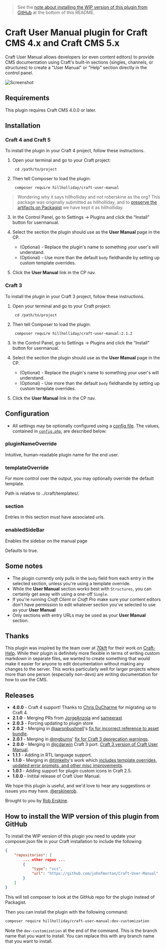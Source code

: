 > See the [note about installing the WIP version of this plugin from GitHub](#how-to-install-the-wip-version-of-this-plugin-from-github) at the bottom of this README.

# Craft User Manual plugin for Craft CMS 4.x and Craft CMS 5.x

Craft User Manual allows developers (or even content editors) to provide CMS documentation using Craft's built-in sections (singles, channels, or structures) to create a "User Manual" or "Help" section directly in the control panel.

![Screenshot](resources/img/screenshot.jpg)

## Requirements

This plugin requires Craft CMS 4.0.0 or later.

## Installation

### Craft 4 and Craft 5
To install the plugin in your Craft 4 project, follow these instructions.

1. Open your terminal and go to your Craft project:

        cd /path/to/project

2. Then tell Composer to load the plugin:

        composer require hillholliday/craft-user-manual

> Wondering why it says hillholliday and not roberskine as the org? This package was originally submitted as hillholliday, and to [preserve the artifacts on Packagist](https://packagist.org/packages/hillholliday/craft-user-manual) we have kept it as hillholliday.

3. In the Control Panel, go to Settings → Plugins and click the “Install” button for usermanual.

4. Select the section the plugin should use as the **User Manual** page in the CP.
    * (Optional) - Replace the plugin's name to something your user's will understand.
    * (Optional) - Use more than the default `body` fieldhandle by setting up custom template overrides.

5. Click the **User Manual** link in the CP nav.

### Craft 3
To install the plugin in your Craft 3 project, follow these instructions.

1. Open your terminal and go to your Craft project:

        cd /path/to/project

2. Then tell Composer to load the plugin:

        composer require hillholliday/craft-user-manual:2.1.2

3. In the Control Panel, go to Settings → Plugins and click the “Install” button for usermanual.

4. Select the section the plugin should use as the **User Manual** page in the CP.
    * (Optional) - Replace the plugin's name to something your user's will understand.
    * (Optional) - Use more than the default `body` fieldhandle by setting up custom template overrides.

5. Click the **User Manual** link in the CP nav.
## Configuration

* All settings may be optionally configured using a [config file](http://buildwithcraft.com/docs/plugins/plugin-settings#config-file). The values, contained in [`config.php`](https://github.com/roberskine/Craft-User-Manual/blob/master/src/config.php), are described below:

<a id="config-settings-pluginNameOverride"></a>
### pluginNameOverride
Intuitive, human-readable plugin name for the end user.

<a id="config-settings-templateOverride"></a>
### templateOverride
For more control over the output, you may optionally override the default template.

Path is relative to ../craft/templates/.

<a id="config-settings-section"></a>
### section
Entries in this section must have associated urls.

### enabledSideBar
Enables the sidebar on the manual page

Defaults to true.

## Some notes
* The plugin currently only pulls in the `body` field from each entry in the selected section, unless you're using a template override.
* While the **User Manual** section works best with `Structures`, you can certainly get away with using a one-off `Single`.
* If you're running _Craft Client_ or _Craft Pro_ make sure your content editors don't have permission to edit whatever section you've selected to use as your **User Manual**
* Only sections with entry URLs may be used as your **User Manual** section.

## Thanks
This plugin was inspired by the team over at [70kft](http://70kft.com/) for their work on [Craft-Help](https://github.com/70kft/craft-help). While their plugin is definitely more flexible in terms of writing custom markdown in separate files, we wanted to create something that would make it easier for anyone to edit documentation without making any changes to the server. This works particularly well for larger projects where more than one person (especially non-devs) are writing documentation for how to use the CMS.

## Releases
* **4.0.0** - Craft 4 support! Thanks to [Chris DuCharme](https://github.com/Chris-DuCharme) for migrating up to Craft 4.
* **2.1.0** - Merging PRs from [JorgeAnzola](https://github.com/JorgeAnzola) and [sameerast](https://github.com/sameerast)
* **2.0.3** - Forcing updating to plugin store
* **2.0.2** - Merging in [@aaronbushnell](https://github.com/aaronbushnell)'s [fix for incorrect reference to asset bundle](https://github.com/roberskine/Craft-User-Manual/pull/17).
* **2.0.1** - Merging in [@mgburns](https://github.com/mgburns)' [fix for Craft 3 deprecation warnings](https://github.com/roberskine/Craft-User-Manual/pull/11).
* **2.0.0** - Merging in [@jcdarwin](https://github.com/jcdarwin) Craft 3 port. [Craft 3 version of Craft User Manual](https://github.com/roberskine/Craft-User-Manual/pull/8).
* **1.1.1** - Adding in RTL language support.
* **1.1.0** - Merging in [@timkelty](https://github.com/timkelty)'s work which [includes template overrides, updated error prompts, and other misc improvements](https://github.com/roberskine/Craft-User-Manual/pull/3).
* **1.0.1** - Adding support for plugin custom icons in Craft 2.5.
* **1.0.0** - Initital release of Craft User Manual.

We hope this plugin is useful, and we'd love to hear any suggestions or issues you may have. [@erskinerob](https://twitter.com/erskinerob).

Brought to you by [Rob Erskine](https://twitter.com/erskinerob).


## How to install the WIP version of this plugin from GitHub

To install the WIP version of this plugin you need to update your composer.json file in your Craft installation to include the following:

```json
{
    "repositories": [
        ... other repos ...
        {
            "type": "vcs",
            "url": "https://github.com/johnfmorton/Craft-User-Manual"
        }
    ]
}
```

This will tell composer to look at the GitHub repo for the plugin instead of Packagist.

Then you can install the plugin with the following command:

```bash
composer require hillholliday/craft-user-manual:dev-customization
```

Note the `dev-customization` at the end of the command. This is the branch name that you want to install. You can replace this with any branch name that you want to install.
